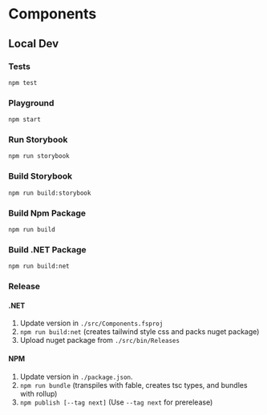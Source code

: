 # Components

## Local Dev

### Tests

`npm test`

### Playground

`npm start`

### Run Storybook

`npm run storybook`

### Build Storybook

`npm run build:storybook`

### Build Npm Package

`npm run build`

### Build .NET Package

`npm run build:net`

### Release

#### .NET

1. Update version in `./src/Components.fsproj`
2. `npm run build:net` (creates tailwind style css and packs nuget package)
3. Upload nuget package from `./src/bin/Releases`

#### NPM

1. Update version in `./package.json`.
2. `npm run bundle` (transpiles with fable, creates tsc types, and bundles with rollup)
3. `npm publish [--tag next]` (Use `--tag next` for prerelease)